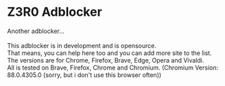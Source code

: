 # Z3R0 Adblocker
Another adblocker...<br/><br/>
This adblocker is in development and is opensource.<br/>
That means, you can help here too and you can add more site to the list.<br/>
The versions are for Chrome, Firefox, Brave, Edge, Opera and Vivaldi.<br/>
All is tested on Brave, Firefox, Chrome and Chromium. (Chromium Version: 88.0.4305.0 (sorry, but i don't use this browser often))